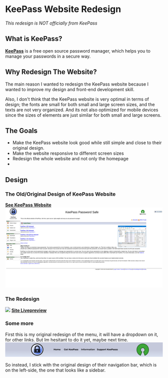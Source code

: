 # KeePass Website Redesign

_This redesign is NOT officially from KeePass_

## What is KeePass?

[**KeePass**](https://keepass.info) is a free open source password manager, which helps you to manage your passwords in a secure way.

## Why Redesign The Website?

The main reason I wanted to redesign the KeePass website because I wanted to improve my design and front-end development skill.

Also, I don't think that the KeePass website is very optimal in terms of design; the fonts are small for both small and large screen sizes, and the texts are not very organized. And its not also optimized for mobile devices since the sizes of elements are just similar for both small and large screens.

## The Goals

- Make the KeePass website look good while still simple and close to their original design.
- Make the website responsive to different screen sizes
- Redesign the whole website and not only the homepage
-

## Design

### The Old/Original Design of KeePass Website

[**See KeePass Website**](https://keepass.info)
![](./Design/old-design/original-homepage.png)

### The Redesign

![](./Design/new-design/redesign-homepage.png)
[**Site Livepreview**](https://RealKendpr.github.io/keepass-website-redesign)

### Some more

First this is my original redesign of the menu, it will have a dropdown on it, for other links. But Im hesitant to do it yet, maybe next time.
![](./Design/new-design/original-menu-design.png)

So instead, I stick with the original design of their navigation bar, which is on the left-side, the one that looks like a sidebar.

##
